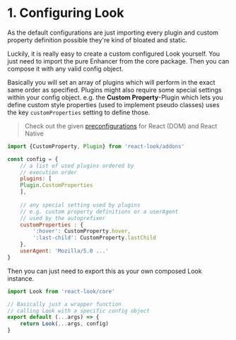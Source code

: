# 1. Configuring Look
As the default configurations are just importing every plugin and custom property definition possible they're kind of bloated and static.

Luckily, it is really easy to create a custom configured Look yourself. You just need to import the pure Enhancer from the core package. Then you can compose it with any valid config object.

Basically you will set an array of plugins which will perform in the exact same order as specified.
Plugins might also require some special settings within your config object.
e.g. the **Custom Property**-Plugin which lets you define custom style properties (used to implement pseudo classes) uses the key `customProperties` setting to define those.

> Check out the given [preconfigurations](../../src/preconfig) for React (DOM) and React Native

```javascript
import {CustomProperty, Plugin} from 'react-look/addons'

const config = {
	// a list of used plugins ordered by
	// execution order
	plugins: [ 
	Plugin.CustomProperties
	],
	
	// any special setting used by plugins
	// e.g. custom property definitions or a userAgent
	// used by the autoprefixer 
	customProperties : {
		':hover': CustomProperty.hover,
		':last-child': CustomProperty.lastChild
	},
	userAgent: 'Mozilla/5.0 ...'
}
```

Then you can just need to export this as your own composed Look instance.

```javascript
import Look from 'react-look/core'

// Basically just a wrapper function
// calling Look with a specific config object
export default (...args) => {
	return Look(...args, config)
}
```